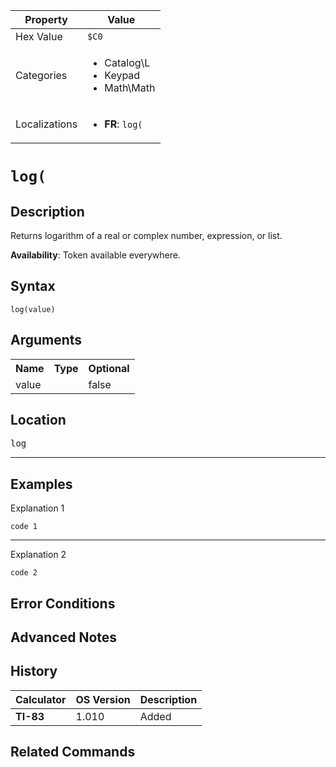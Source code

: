 | Property      | Value |
|---------------|-------|
| Hex Value     | `$C0`|
| Categories    | <ul><li>Catalog\L</li><li>Keypad</li><li>Math\Math</li></ul> |
| Localizations | <ul><li><b>FR</b>: `log(`</li></ul> |

# `log(`

## Description
Returns logarithm of a real or complex number, expression, or list.


<b>Availability</b>: Token available everywhere.

## Syntax
`log(value)`

## Arguments
<table>
<tr><th>Name</th><th>Type</th><th>Optional</th></tr>

<tr><td>value</td><td></td><td>false</td></tr>

</table>

## Location
<kbd>log</kbd>
<hr>

## Examples

Explanation 1
```ti-basic
code 1
```
---
Explanation 2
```ti-basic
code 2
```

## Error Conditions


## Advanced Notes


## History
| Calculator | OS Version | Description |
|------------|------------|-------------|
| <b>TI-83</b> | 1.010 | Added

## Related Commands

    